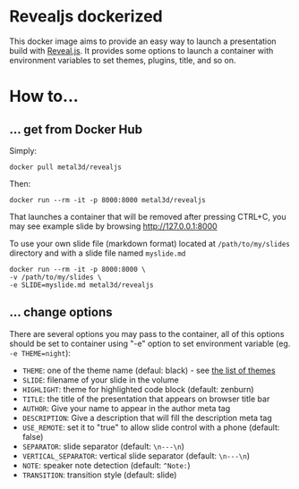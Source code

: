 # Revealjs dockerized

This docker image aims to provide an easy way to launch a presentation build with [Reveal.js](http://lab.hakim.se/reveal-js/). It provides some options to launch a container with environment variables to set themes, plugins, title, and so on.

# How to...

## ... get from Docker Hub

Simply:

```
docker pull metal3d/revealjs
```

Then:

```
docker run --rm -it -p 8000:8000 metal3d/revealjs
```

That launches a container that will be removed after pressing CTRL+C, you may see example slide by browsing http://127.0.0.1:8000

To use your own slide file (markdown format) located at `/path/to/my/slides` directory and with a slide file named `myslide.md`

```
docker run --rm -it -p 8000:8000 \
-v /path/to/my/slides \
-e SLIDE=myslide.md metal3d/revealjs
```

## ... change options

There are several options you may pass to the container, all of this options should be set to container using "-e" option to set environment variable (eg. `-e THEME=night`):

- `THEME`: one of the theme name (defaul: black) - see [the list of themes](https://github.com/hakimel/reveal.js/tree/master/css/theme)
- `SLIDE`: filename of your slide in the volume
- `HIGHLIGHT`: theme for highlighted code block (default: zenburn)
- `TITLE`: the title of the presentation that appears on browser title bar
- `AUTHOR`: Give your name to appear in the author meta tag
- `DESCRIPTION`: Give a description that will fill the description meta tag
- `USE_REMOTE`: set it to "true" to allow slide control with a phone (default: false)
- `SEPARATOR`: slide separator (default: `\n---\n`)
- `VERTICAL_SEPARATOR`: vertical slide separator (default: `\n---\n`)
- `NOTE`: speaker note detection (default: `^Note:`)
- `TRANSITION`: transition style (default: slide)


 

